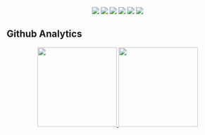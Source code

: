 
<p align="center">
<a href="https://codepen.io/fanomez4ntsoa"><img src="https://img.shields.io/badge/-@voary-1769FF?style=flat&logo=Codepen&logoColor=white"></a>
<a href="https://linkedin.com/in/voary-fanomezantsoa-randrianarison"><img src="https://img.shields.io/badge/-Voary%20fanomezantsoa-0077B5?style=flat&logo=Linkedin&logoColor=white"/></a>
<a href="mailto:voary.fanomezantsoa@gmail.com"><img src="https://img.shields.io/badge/-voary.fanomezantsoa@gmail.com-D14836?style=flat&logo=Gmail&logoColor=white"/></a>
<a href="https://join.skype.com/invite/EazuPFojQZLn"><img src="https://img.shields.io/badge/-Voary-00Aff0?style=flat&logo=skype&logoColor=white"/></a>
<a href="https://instagram.com/__voaryy"><img src="https://img.shields.io/badge/-@__voaryy-E4405F?style=flat&logo=Instagram&logoColor=white"/></a>
<a href="https://t.me/voaryFanomezantsoa"><img src="https://img.shields.io/badge/-@voary_Fanomezantsoa-3390ec?style=flat&logo=telegram&logoColor=white"/></a>
</p>

## Github Analytics
<p align="center">
<a href="https://github.com/Fanomez4ntsoa">
  <img height="180em" src="https://streak-stats.demolab.com/?user=fanomez4ntsoa&theme=hacker" />
  <img height="180em" src="https://github-readme-stats.vercel.app/api/top-langs/?username=fanomez4ntsoa&layout=compact&theme=chartreuse-dark&title_color=20c20e&text_color=20c20e&border_color=20c20e"/>
</a>
</p>



